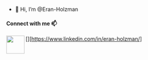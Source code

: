 - 👋 Hi, I’m @Eran-Holzman

#### Connect with me 📫

[<img align="left" width="48px" src="https://user-images.githubusercontent.com/57855070/98333031-8fd72180-2008-11eb-96ce-cc86e185889c.png"/>][https://www.linkedin.com/in/eran-holzman/]


